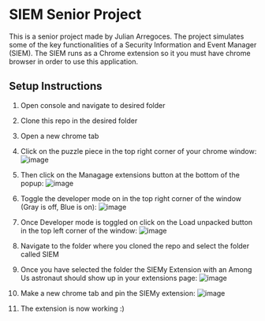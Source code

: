 # SIEM Senior Project
This is a senior project made by Julian Arregoces. The project simulates some of the key functionalities of a Security Information and Event Manager (SIEM). The SIEM runs as a Chrome extension so it you must have chrome browser in order to use this application.

## Setup Instructions
1. Open console and navigate to desired folder
2. Clone this repo in the desired folder
3. Open a new chrome tab
4. Click on the puzzle piece in the top right corner of your chrome window: ![image](https://user-images.githubusercontent.com/54562440/165416874-7f0eb7b3-1056-4fb4-8425-238da916b286.png)
5. Then click on the Managage extensions button at the bottom of the popup: ![image](https://user-images.githubusercontent.com/54562440/165417114-bc4c62ad-0a9c-4219-9501-991fe17fc5ac.png)
6. Toggle the developer mode on in the top right corner of the window (Gray is off, Blue is on): ![image](https://user-images.githubusercontent.com/54562440/165417250-bfef9f36-1ed6-4011-ae18-fcc00cfe2c59.png)
7. Once Developer mode is toggled on click on the Load unpacked button in the top left corner of the window: ![image](https://user-images.githubusercontent.com/54562440/165417412-a9bbe07d-1b19-4d68-b630-2ba5b04e0688.png)
8. Navigate to the folder where you cloned the repo and select the folder called SIEM
9. Once you have selected the folder the SIEMy Extension with an Among Us astronaut should show up in your extensions page: ![image](https://user-images.githubusercontent.com/54562440/165417722-c67cc52e-3fc5-4732-8704-3a3da96b1d86.png)

10. Make a new chrome tab and pin the SIEMy extension:  ![image](https://user-images.githubusercontent.com/54562440/165417958-46aa7265-a7b4-45ca-985c-bd98568d7972.png)
11. The extension is now working :)
